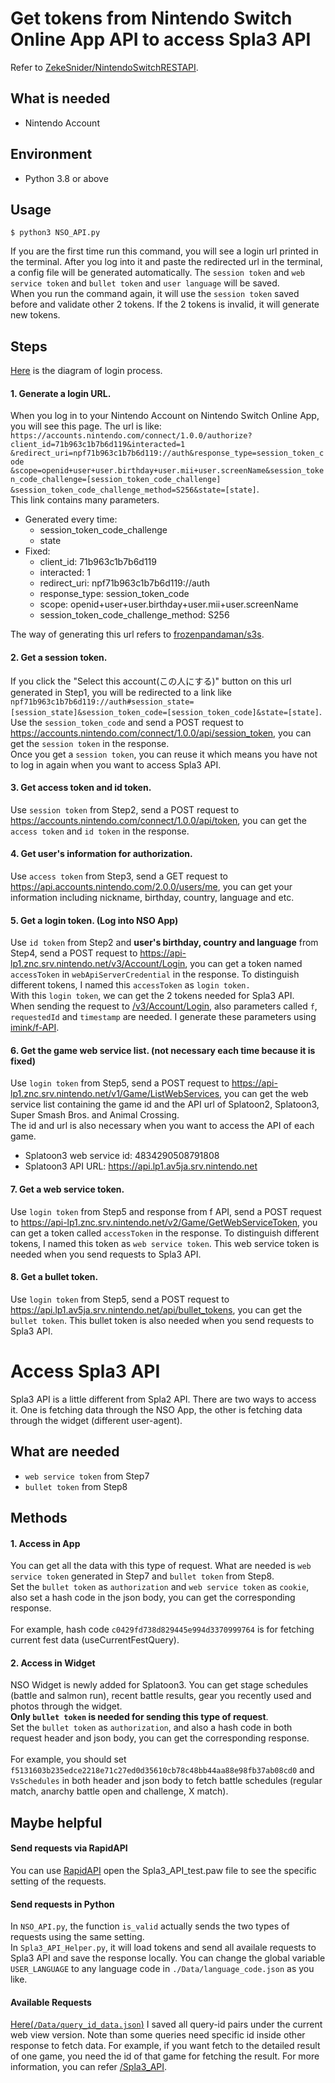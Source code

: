 # Get tokens from Nintendo Switch Online App API to access Spla3 API
Refer to [ZekeSnider/NintendoSwitchRESTAPI](https://github.com/ZekeSnider/NintendoSwitchRESTAPI).

## What is needed
- Nintendo Account

## Environment
- Python 3.8 or above

## Usage
```
$ python3 NSO_API.py
```
If you are the first time run this command, you will see a login url printed in the terminal. After you log into it and
paste the redirected url in the terminal, a config file will be generated automatically. The `session token` and
`web service token` and `bullet token` and `user language` will be saved.<br>
When you run the command again, it will use the `session token` saved before and validate other 2 tokens. If the 2 tokens
is invalid, it will generate new tokens.

## Steps
[Here](https://raw.githubusercontent.com/pistachiochoco/NSOAPIforSpla3/main/NSO_Login_Diagram.svg) is the diagram of login process.
#### 1. Generate a login URL.
When you log in to your Nintendo Account on Nintendo Switch Online App, you will see this page. The url is like:
`https://accounts.nintendo.com/connect/1.0.0/authorize?client_id=71b963c1b7b6d119&interacted=1
&redirect_uri=npf71b963c1b7b6d119://auth&response_type=session_token_code
&scope=openid+user+user.birthday+user.mii+user.screenName&session_token_code_challenge=[session_token_code_challenge]
&session_token_code_challenge_method=S256&state=[state]`.<br>
This link contains many parameters.
- Generated every time:
  - session_token_code_challenge
  - state
- Fixed:
  - client_id: 71b963c1b7b6d119
  - interacted: 1
  - redirect_uri: npf71b963c1b7b6d119://auth
  - response_type: session_token_code
  - scope: openid+user+user.birthday+user.mii+user.screenName
  - session_token_code_challenge_method: S256

The way of generating this url refers to [frozenpandaman/s3s](https://github.com/frozenpandaman/s3s).<br>

#### 2. Get a session token.
If you click the 
"Select this account(この人にする)" button on this url generated in Step1, you will be redirected to a link like
`npf71b963c1b7b6d119://auth#session_state=[session_state]&session_token_code=[session_token_code]&state=[state]`.<br>
Use the `session_token_code` and send a POST request to https://accounts.nintendo.com/connect/1.0.0/api/session_token,
you can get the `session token` in the response.<br>
Once you get a `session token`, you can reuse it which means you have not to log in again when you want to access Spla3 
API.<br>

#### 3. Get access token and id token.
Use `session token` from Step2, send a POST request to https://accounts.nintendo.com/connect/1.0.0/api/token, you can 
get the `access token` and `id token` in the response.<br>

#### 4. Get user's information for authorization.
Use `access token` from Step3, send a GET request to https://api.accounts.nintendo.com/2.0.0/users/me, you can get your 
information including nickname, birthday, country, language and etc.<br>

#### 5. Get a login token. (Log into NSO App)
Use `id token` from Step2 and **user's birthday, country and language** from Step4, send a POST request to 
https://api-lp1.znc.srv.nintendo.net/v3/Account/Login, you can get a token named `accessToken` in 
`webApiServerCredential` in the response. To distinguish different tokens, I named this `accessToken` as 
`login token.`<br>
With this `login token`, we can get the 2 tokens needed for Spla3 API.<br>
When sending the request to [/v3/Account/Login](https://api-lp1.znc.srv.nintendo.net/v3/Account/Login), also parameters 
called `f`, `requestedId` and `timestamp` are needed. I generate these parameters using 
[imink/f-API](https://github.com/imink-app/f-API).

#### 6. Get the game web service list. (not necessary each time because it is fixed)
Use `login token` from Step5, send a POST request to https://api-lp1.znc.srv.nintendo.net/v1/Game/ListWebServices, you 
can get the web service list containing the game id and the API url of Splatoon2, Splatoon3, Super Smash Bros. and
Animal Crossing.<br>
The id and url is also necessary when you want to access the API of each game.<br>
- Splatoon3 web service id: 4834290508791808
- Splatoon3 API URL: https://api.lp1.av5ja.srv.nintendo.net<br>

#### 7. Get a web service token.
Use `login token` from Step5 and response from f API, send a POST request to 
https://api-lp1.znc.srv.nintendo.net/v2/Game/GetWebServiceToken, you can get a token called `accessToken` in the
response. To distinguish different tokens, I named this token as 
`web service token`. This web service token is needed when you send requests to Spla3 API.

#### 8. Get a bullet token.
Use `login token` from Step5, send a POST request to https://api.lp1.av5ja.srv.nintendo.net/api/bullet_tokens, you can 
get the `bullet token`. This bullet token is also needed when you send requests to Spla3 API.

# Access Spla3 API
Spla3 API is a little different from Spla2 API. There are two ways to access it.
One is fetching data through the NSO App, the other is fetching data through the widget (different user-agent).<br>

## What are needed
- `web service token` from Step7
- `bullet token` from Step8

## Methods

#### 1. Access in App
You can get all the data with this type of request. What are needed is `web service token` generated in Step7 and 
`bullet token` from Step8.<br>
Set the `bullet token` as `authorization` and `web service token` as `cookie`, also set a hash code in the json body, 
you can get the corresponding response.<br><br>
For example, hash code `c0429fd738d829445e994d3370999764` is for fetching current fest data (useCurrentFestQuery).

#### 2. Access in Widget
NSO Widget is newly added for Splatoon3. You can get stage schedules (battle and salmon run), recent battle results, 
gear you recently used and photos through the widget.<br>
**Only `bullet token` is needed for sending this type of request**.<br>
Set the `bullet token` as `authorization`, and also a hash code in both request header and json body, you can get the 
corresponding response.<br><br>
For example, you should set `f5131603b235edce2218e71c27ed0d35610cb78c48bb44aa88e98fb37ab08cd0` and `VsSchedules` in 
both header and json body to fetch battle schedules (regular match, anarchy battle open and challenge, X match).

## Maybe helpful
#### Send requests via RapidAPI
You can use [RapidAPI](https://paw.cloud/) open the Spla3_API_test.paw file to see the specific setting of the requests.

#### Send requests in Python
In `NSO_API.py`, the function `is_valid` actually sends the two types of requests using the same setting.<br>
In `Spla3_API_Helper.py`, it will load tokens and send all availale requests to Spla3 API and save the response
locally. You can change the global variable `USER_LANGUAGE` to any language code in `./Data/language_code.json` as you
like.

#### Available Requests
[Here(`/Data/query_id_data.json`)](https://github.com/pistachiochoco/NSOAPIforSpla3/blob/main/Data/query_id_data.json)
I saved all query-id pairs under the current web view version. Note than some queries need specific id inside other
response to fetch data. For example, if you want fetch to the detailed result of one game, you need the id of that game
for fetching the result.
For more information, you can refer [/Spla3_API](https://github.com/pistachiochoco/NSOAPIforSpla3/tree/main/Spla3_API).